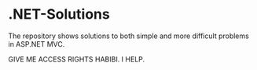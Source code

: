 # .NET-Solutions
The repository shows solutions to both simple and more difficult problems in ASP.NET MVC.

GIVE ME ACCESS RIGHTS HABIBI. I HELP.
